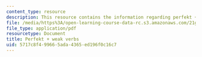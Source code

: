 ```yaml
---
content_type: resource
description: This resource contains the information regarding perfekt + weak verbs.
file: /media/https%3A/open-learning-course-data-rc.s3.amazonaws.com/21g-401-german-i-fall-2008/5717c8f499665ada4365ed196f0c16c7_MIT21G_401F08_perfb.pdf
file_type: application/pdf
resourcetype: Document
title: Perfekt + weak verbs
uid: 5717c8f4-9966-5ada-4365-ed196f0c16c7
---
```

